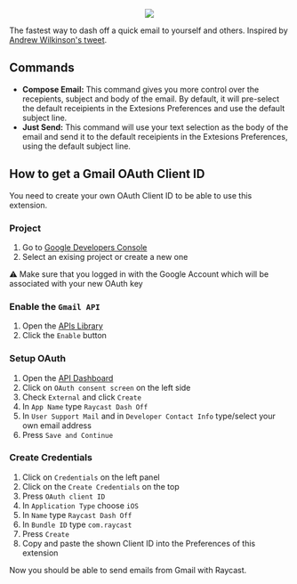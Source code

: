 <p align="center">
   <img src="https://github.com/raycast/extensions/assets/372831/ff641a3a-60c1-42a7-b510-80bb5846bb82">
 </p>

The fastest way to dash off a quick email to yourself and others. Inspired by [Andrew Wilkinson's tweet](https://twitter.com/awilkinson/status/1748429141601579328).

## Commands

- **Compose Email:** This command gives you more control over the recepients, subject and body of the email. By default, it will pre-select the default receipients in the Extesions Preferences and use the default subject line.
- **Just Send:** This command will use your text selection as the body of the email and send it to the default receipients in the Extesions Preferences, using the default subject line.

## How to get a Gmail OAuth Client ID

You need to create your own OAuth Client ID to be able to use this extension.

### Project

1. Go to [Google Developers Console](https://console.developers.google.com)
2. Select an exising project or create a new one

⚠️ Make sure that you logged in with the Google Account which will be associated with your new OAuth key

### Enable the `Gmail API`

1. Open the [APIs Library](https://console.cloud.google.com/apis/library/gmail.googleapis.com)
2. Click the `Enable` button

### Setup OAuth

1. Open the [API Dashboard](https://console.cloud.google.com/apis/dashboard)
2. Click on `OAuth consent screen` on the left side
3. Check `External` and click `Create`
4. In `App Name` type `Raycast Dash Off`
5. In `User Support Mail` and in `Developer Contact Info` type/select your own email address
6. Press `Save and Continue`

### Create Credentials

1. Click on `Credentials` on the left panel
2. Click on the `Create Credentials` on the top
3. Press `OAuth client ID`
4. In `Application Type` choose `iOS`
5. In `Name` type `Raycast Dash Off`
6. In `Bundle ID` type `com.raycast`
7. Press `Create`
8. Copy and paste the shown Client ID into the Preferences of this extension

Now you should be able to send emails from Gmail with Raycast.
